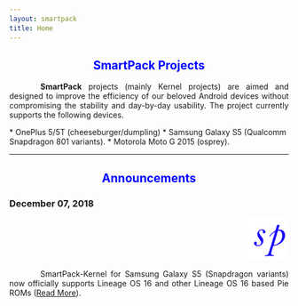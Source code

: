 ```yaml
---
layout: smartpack
title: Home
---
```


<style>
    tab1 { padding-left: 4em; }
</style>

<h2 style="color: blue; text-align: center">SmartPack Projects</h2>

<p style="text-align: justify;"><tab1><strong>SmartPack</strong> projects (mainly Kernel projects) are aimed and designed to improve the efficiency of our beloved Android devices without compromising the stability and day-by-day usability. The project currently supports the following devices.</tab1></p>
* OnePlus 5/5T (cheeseburger/dumpling)
* Samsung Galaxy S5 (Qualcomm Snapdragon 801 variants).
* Motorola Moto G 2015 (osprey).

<hr>

<h2 style="color: blue; text-align: center">Announcements</h2>

<h3 style="text-align: left">December 07, 2018</h3>
<p style="text-align: right;"><img src="https://github.com/SmartPack/SmartPack.github.io/blob/master/asset/pic009.png?raw=true" alt="" width="75" height="75" /></p>

<p style="text-align: justify;"><tab1>SmartPack-Kernel for Samsung Galaxy S5 (Snapdragon variants) now officially supports Lineage OS 16 and other Lineage OS 16 based Pie ROMs (<a href="{{ site.github.url }}/announcements">Read More</a>).</tab1></p>
